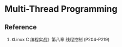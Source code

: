 Multi-Thread Programming
=========================


Reference
------------------------
1. 《Linux C 编程实战》第八章 线程控制 (P204-P219) 
